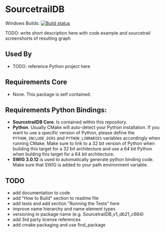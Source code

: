 # SourcetrailDB

Windows Builds: [![Build status](https://ci.appveyor.com/api/projects/status/gbblx1l790vm952c/branch/master?svg=true)](https://ci.appveyor.com/project/mlangkabel/sourcetraildb/branch/master)


TODO: write short description here with code example and sourcetrail screenshorts of resulting graph


## Used By
* TODO: reference Python project here


## Requirements Core
* None. This package is self contained.


## Requirements Python Bindings:
* __SourcetrailDB Core__. Is contained within this repository.
* __Python__. Usually CMake will auto-detect your Python installation. If you want to use a specific version of Python, please define the `PYTHON_INCLUDE_DIRS` and `PYTHON_LIBRARIES` variables accordingly when running CMake. Make sure to link to a 32 bit version of Python when building this target for a 32 bit architecture and use a 64 bit Python when bulding this target for a 64 bit architecture.
* __SWIG 3.0.12__ is used to automatically generate python binding code. Make sure that SWIG is added to your path environment variable.


## TODO
* add documentation to code
* add "How to Build" section to readme file
* add tests and add section "Running the Tests" here
* improve name hierarchy and name element types
* versioning in package name (e.g. SourcetrailDB_v1_db21_c684)
* add 3rd party license references
* add cmake packaging and use find_package
